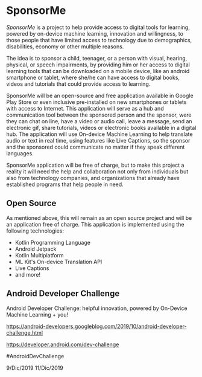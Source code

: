 # SponsorMe

*SponsorMe* is a project to help provide access to digital tools for learning, powered by on-device machine learning, innovation and willingness, to those people that have limited access to technology due to demographics, disabilities, economy or other multiple reasons.

The idea is to sponsor a child, teenager, or a person with visual, hearing, physical, or speech impairments, 
by providing him or her access to digital learning tools that can be downloaded on a mobile device, like an  android smartphone or tablet, where she/he can have access to digital books, videos and tutorials that could provide access to learning. 

SponsorMe will be an open-source and free application available in Google Play Store or even inclusive pre-installed on new smartphones or tablets with access to Internet. This application will serve as a hub and communication tool between the sponsored person and the sponsor, were they can chat on line, have a video or audio call, leave a message, send an electronic gif, share tutorials, videos or electronic books available in a digital hub. The application will use On-device Machine Learning to help translate audio or text in real time, using features like Live Captions, so the sponsor and the sponsored could communicate no matter if they speak different languages.

SponsorMe application will be free of charge, but to make this project a reality it will need the help and collaboration not only from individuals but also from technology companies, and organizations that already have established programs that help people in need.


## Open Source

As mentioned above, this will remain as an open source project and will be an application free of charge. This application is implemented using the following technologies:
* Kotlin Programming Language
* Android Jetpack
* Kotlin Multiplatform
* ML Kit's On-device Translation API 
* Live Captions
* and more!


## Android Developer Challenge

Android Developer Challenge: helpful innovation, powered by On-Device Machine Learning + you!

https://android-developers.googleblog.com/2019/10/android-developer-challenge.html

https://developer.android.com/dev-challenge

#AndroidDevChallenge


9/Dic/2019
 11/Dic/2019


